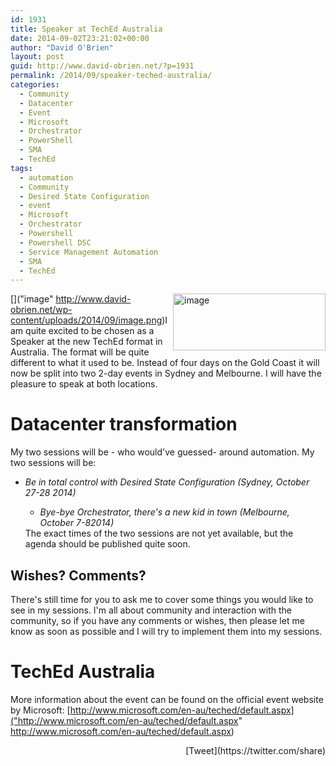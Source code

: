 ```yaml
---
id: 1931
title: Speaker at TechEd Australia
date: 2014-09-02T23:21:02+00:00
author: "David O'Brien"
layout: post
guid: http://www.david-obrien.net/?p=1931
permalink: /2014/09/speaker-teched-australia/
categories:
  - Community
  - Datacenter
  - Event
  - Microsoft
  - Orchestrator
  - PowerShell
  - SMA
  - TechEd
tags:
  - automation
  - Community
  - Desired State Configuration
  - event
  - Microsoft
  - Orchestrator
  - Powershell
  - Powershell DSC
  - Service Management Automation
  - SMA
  - TechEd
---
```

[<img title="image" style="border-left-width: 0px; border-right-width: 0px; background-image: none; border-bottom-width: 0px; float: right; padding-top: 0px; padding-left: 0px; margin-left: 0px; display: inline; padding-right: 0px; border-top-width: 0px; margin-right: 0px" border="0" alt="image" src="http://www.david-obrien.net/wp-content/uploads/2014/09/image_thumb.png" width="244" align="right" height="91" />]("image" http://www.david-obrien.net/wp-content/uploads/2014/09/image.png)I am quite excited to be chosen as a Speaker at the new TechEd format in Australia. The format will be quite different to what it used to be. Instead of four days on the Gold Coast it will now be split into two 2-day events in Sydney and Melbourne. I will have the pleasure to speak at both locations.

# Datacenter transformation

My two sessions will be - who would've guessed- around automation. My two sessions will be:

  * _Be in total control with Desired State Configuration (Sydney, October 27-28 2014)_ 
      * _Bye-bye Orchestrator, there's a new kid in town (Melbourne, October 7-82014)_ </ul> 
    The exact times of the two sessions are not yet available, but the agenda should be published quite soon.
    
    ## Wishes? Comments?
    
    There's still time for you to ask me to cover some things you would like to see in my sessions. I'm all about community and interaction with the community, so if you have any comments or wishes, then please let me know as soon as possible and I will try to implement them into my sessions.
    
    # TechEd Australia
    
    More information about the event can be found on the official event website by Microsoft: [http://www.microsoft.com/en-au/teched/default.aspx]("http://www.microsoft.com/en-au/teched/default.aspx" http://www.microsoft.com/en-au/teched/default.aspx)
    
    <div style="float: right; margin-left: 10px;">
      [Tweet](https://twitter.com/share)
    </div>


